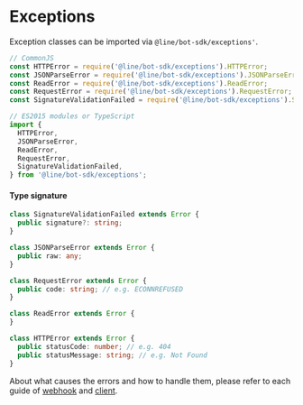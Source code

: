 # Exceptions

Exception classes can be imported via `@line/bot-sdk/exceptions'`.

``` js
// CommonJS
const HTTPError = require('@line/bot-sdk/exceptions').HTTPError;
const JSONParseError = require('@line/bot-sdk/exceptions').JSONParseError;
const ReadError = require('@line/bot-sdk/exceptions').ReadError;
const RequestError = require('@line/bot-sdk/exceptions').RequestError;
const SignatureValidationFailed = require('@line/bot-sdk/exceptions').SignatureValidationFailed;

// ES2015 modules or TypeScript
import {
  HTTPError,
  JSONParseError,
  ReadError,
  RequestError,
  SignatureValidationFailed,
} from '@line/bot-sdk/exceptions';
```

#### Type signature

``` typescript
class SignatureValidationFailed extends Error {
  public signature?: string;
}

class JSONParseError extends Error {
  public raw: any;
}

class RequestError extends Error {
  public code: string; // e.g. ECONNREFUSED
}

class ReadError extends Error {
}

class HTTPError extends Error {
  public statusCode: number; // e.g. 404
  public statusMessage: string; // e.g. Not Found
}
```

About what causes the errors and how to handle them, please refer to each guide
of [webhook](../guide/webhook.md) and [client](../guide/client.md).
